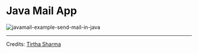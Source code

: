 
<h1> Java Mail App </h1>

![javamail-example-send-mail-in-java](https://github.com/user-attachments/assets/6319f462-616e-41bd-b8e3-9f34b11efa07)

---

Credits: [Tirtha Sharma](https://github.com/genze121 "Tirtha Sharma")
